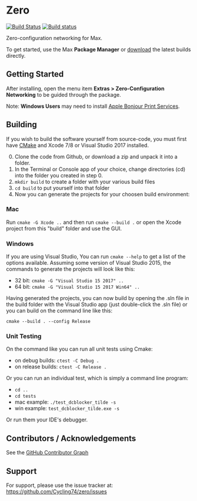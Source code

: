 # Zero
[![Build Status](https://travis-ci.com/Cycling74/zero.svg?token=GAmnsUEo9aYasSF5pz8q&branch=master)](https://travis-ci.com/Cycling74/zero) [![Build status](https://ci.appveyor.com/api/projects/status/fv9ln8f036vnju3o/branch/master?svg=true)](https://ci.appveyor.com/project/c74/zero/branch/master)



Zero-configuration networking for Max.

To get started, use the Max **Package Manager** or [download](https://s3-us-west-2.amazonaws.com/cycling74-ci/index.html?prefix=zero/) the latest builds directly.

## Getting Started

After installing, open the menu item **Extras > Zero-Configuration Networking** to be guided through the package.

Note: **Windows Users** may need to install [Apple Bonjour Print Services](https://support.apple.com/kb/DL999?viewlocale=en_US&locale=en_US).

## Building

If you wish to build the software yourself from source-code, you must first have [CMake](https://cmake.org/download/) and Xcode 7/8 or Visual Studio 2017 installed.

0. Clone the code from Github, or download a zip and unpack it into a folder.
1. In the Terminal or Console app of your choice, change directories (cd) into the folder you created in step 0.
2. `mkdir build` to create a folder with your various build files
3. `cd build` to put yourself into that folder
4. Now you can generate the projects for your choosen build environment:

### Mac 

Run `cmake -G Xcode ..` and then run `cmake --build .` or open the Xcode project from this "build" folder and use the GUI.


### Windows

If you are using Visual Studio, You can run `cmake --help` to get a list of the options available.  Assuming some version of Visual Studio 2015, the commands to generate the projects will look like this:

* 32 bit: `cmake -G "Visual Studio 15 2017" ..`
* 64 bit: `cmake -G "Visual Studio 15 2017 Win64" ..`

Having generated the projects, you can now build by opening the .sln file in the build folder with the Visual Studio app (just double-click the .sln file) or you can build on the command line like this:

`cmake --build . --config Release`


### Unit Testing

On the command like you can run all unit tests using Cmake:

* on debug builds: `ctest -C Debug .`
* on release builds: `ctest -C Release .`

Or you can run an individual test, which is simply a command line program:

* `cd ..`
* `cd tests`
* mac example: `./test_dcblocker_tilde -s`
* win example: `test_dcblocker_tilde.exe -s`

Or run them your IDE's debugger.


## Contributors / Acknowledgements

See the [GitHub Contributor Graph](https://github.com/Cycling74/zero/graphs/contributors) 

## Support

For support, please use the issue tracker at:
https://github.com/Cycling74/zero/issues
